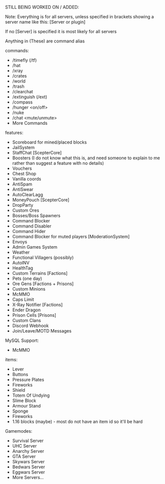 STILL BEING WORKED ON / ADDED:

Note: Everything is for all servers, unless specified in brackets showing a server name like this: [Server or plugin]

If no [Server] is specified it is most likely for all servers

Anything in (These) are command alias

commands:
- /timefly (/tf)
- /hat
- /xray
- /crates
- /world
- /trash
- /clearchat
- /extinguish (/ext)
- /compass
- /hunger <on/off>
- /nuke
- /chat <mute/unmute>
- More Commands

features:
- Scoreboard for mined/placed blocks
- JailSystem
- StaffChat [ScepterCore]
- Boosters (I do not know what this is, and need someone to explain to me rather than suggest a feature with no details)
- Vouchers
- Chest Shop
- Vanilla coords
- AntiSpam
- AntiSwear
- AutoClearLagg
- MoneyPouch [ScepterCore]
- DropParty
- Custom Ores
- Bosses/Boss Spawners
- Command Blocker
- Command Disabler
- Command Hider
- Command Blocker for muted players [ModerationSystem]
- Envoys
- Admin Games System
- Weather
- Functional Villagers (possibly)
- AutoINV
- HealthTag
- Custom Terrains [Factions]
- Pets (one day)
- Ore Gens [Factions + Prisons]
- Custom Minions
- McMMO
- Caps Limit
- X-Ray Notifier [Factions]
- Ender Dragon
- Prison Cells [Prisons]
- Custom Clans
- Discord Webhook
- Join/Leave/MOTD Messages 

MySQL Support:
- McMMO

items:
- Lever
- Buttons
- Pressure Plates
- Fireworks
- Shield
- Totem Of Undying
- Slime Block
- Armour Stand
- Sponge
- Fireworks
- 1.16 blocks (maybe) - most do not have an item id so it'll be hard

Gamemodes:
- Survival Server
- UHC Server
- Anarchy Server
- GTA Server
- Skywars Server
- Bedwars Server
- Eggwars Server
- More Servers...